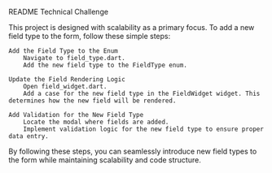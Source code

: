 README
Technical Challenge

This project is designed with scalability as a primary focus. To add a new field type to the form, follow these simple steps:

    Add the Field Type to the Enum
        Navigate to field_type.dart.
        Add the new field type to the FieldType enum.

    Update the Field Rendering Logic
        Open field_widget.dart.
        Add a case for the new field type in the FieldWidget widget. This determines how the new field will be rendered.

    Add Validation for the New Field Type
        Locate the modal where fields are added.
        Implement validation logic for the new field type to ensure proper data entry.

By following these steps, you can seamlessly introduce new field types to the form while maintaining scalability and code structure.